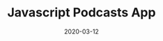 ---
title: "Javascript Podcasts App"
date: "2020-03-12"
featuredImage: "../images/js-podcasts-app.png"
client: "Music"
projectLink: "https://dribbble.com/shots/10729913-JS-Podcasts-App"
---